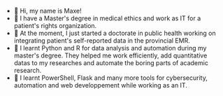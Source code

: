 - 👋 Hi, my name is Maxe!
- 👀 I have a Master's degree in medical ethics and work as IT for a patient's rights organization.
- 📖 At the moment, I just started a doctorate in public health working on integrating patient's self-reported data in the provincial EMR. 
- 🌱 I learnt Python and R for data analysis and automation during my master's degree. They helped me work efficiently, add quantitative datas to my researches and automate the boring parts of academic research. 
- 🌱 I learnt PowerShell, Flask and many more tools for cybersecurity, automation and web developpement while working as an IT. 

<!---
MFGiguere/MFGiguere is a ✨ special ✨ repository because its `README.md` (this file) appears on your GitHub profile.
You can click the Preview link to take a look at your changes.
--->

